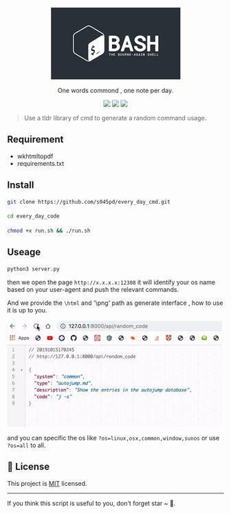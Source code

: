 <p align="center">
<img src="media/bashs.png" />
    <p align="center">One words commond , one note per day.</p>
        <p align="center">
    <a target="_blank" href="https://www.python.org/downloads/" title="Python version"><img src="https://img.shields.io/badge/python-%3E=_3.7.4-green.svg"></a>
    <a target="_blank" href="LICENSE" title="License: MIT"><img src="https://img.shields.io/badge/License-MIT-blue.svg"></a>
    <a target="_blank" href="FastAPI" title="FastAPI"><img src="https://img.shields.io/badge/power_by-FastAPI-Green.svg"></a></p>
</p>

> Use a tldr library of cmd to generate a random command usage.

## Requirement

- wkhtmltopdf
- requirements.txt

## Install

```sh
git clone https://github.com/s045pd/every_day_cmd.git

cd every_day_code

chmod +x run.sh && ./run.sh
```

## Useage

```sh
python3 server.py

```

then we open the page ```http://x.x.x.x:12308``` it will identify your os name based on your user-agent and push the relevant commands.


And we provide the `\html` and '\png' path as generate interface , how to use it is up to you.

<img src="media/every_day_cmd.gif">

and you can specific the os like ```?os=linux,osx,common,window,sunos``` or use ```?os=all``` to all.

## 📝 License

This project is [MIT](https://github.com/kefranabg/readme-md-generator/blob/master/LICENSE) licensed.

***

If you think this script is useful to you, don't forget star ~ 🐶.